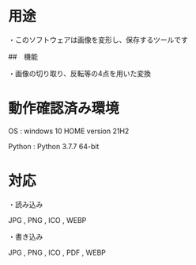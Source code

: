 # 用途

・このソフトウェアは画像を変形し、保存するツールです

##　機能

・画像の切り取り、反転等の4点を用いた変換


# 動作確認済み環境

OS : windows 10 HOME version 21H2

Python : Python 3.7.7 64-bit

# 対応

・読み込み

JPG , PNG , ICO , WEBP

・書き込み

JPG , PNG , ICO , PDF , WEBP